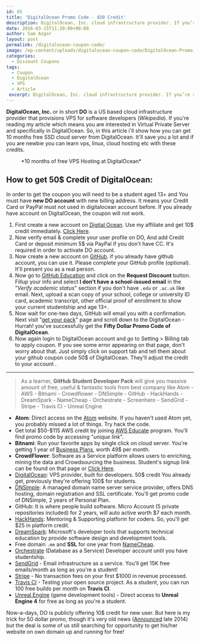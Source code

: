 ```yaml
---
id: 65
title: 'DigitalOcean Promo Code - $50 Credit'
description: DigitalOcean, Inc. cloud infrastructure provider. If you’re reading my article which means you are interested in DigitalOcean coupon. So, in this article i’ll show how you can get 10 months free SSD cloud server from DigitalOcean.
date: 2016-03-15T11:20:00+00:00
author: Sam Azgor
layout: post
permalink: /digitalocean-coupon-code/
image: /wp-content/uploads/digitalocean-coupon-code/DigitalOcean-Promo-Code.jpg
categories:
  - Discount Coupons
tags:
  - Coupon
  - DigitalOcean
  - VPS
  - Article
 excerpt: DigitalOcean, Inc. cloud infrastructure provider. If you’re reading my article which means you are interested in DigitalOcean coupon. So, in this article i’ll show how you can get 10 months free SSD cloud server from DigitalOcean.
---
```

<strong>DigitalOcean, Inc.</strong> or in short <strong>DO</strong> is a US based cloud infrastructure provider that provisions VPS for software developers (<em>Wikipedia</em>). If you're reading my article which means you are interested in Virtual Private Server and specifically in DigitalOcean. So, in this article i'll show how you can get 10 months free SSD cloud server from DigitalOcean. It'll save you a lot and if you are newbie you can learn vps, linux, cloud hosting etc with these credits.

<figure>
<amp-img src="/wp-content/uploads/digitalocean-coupon-code/DO-50-Dollar-Credit.jpg" alt="DO 50 Dollar Credit" width="600" height="300" layout="responsive">
</amp-img>
<figcaption>*10 months of free VPS Hosting at DigitalOcean* 
</figcaption>
</figure>

<h2>How to get 50$ Credit of DigitalOcean:</h2>
In order to get the coupon you will need to be a student aged 13+ and You must have <strong>new DO account</strong> with new billing address. It means your Credit Card or PayPal must not used in digitalocean account before. If you already have account on DigitalOcean, the coupon will not work. 

<ol>
	<li>First create a new account on <a href="https://www.digitalocean.com/?refcode=63c905acd172" target="_blank">Digital Ocean</a>. Use my affiliate and get 10$ credit immediately. <a href="https://www.digitalocean.com/?refcode=63c905acd172" target="_blank">Click Here</a>.</li>
	<li>Now verify email & complete your user profile on DO, And add Credit Card or deposit minimum 5$ via PayPal if you don't have CC. It's required in order to activate DO account.</li>
	<li>Now create a new account on <a href="https://github.com/" target="_blank">GitHub</a>. if you already have github account, you can use it. Please complete your GitHub profile (optional). It'll present you as a real person.</li>
	<li>Now go to <a href="https://education.github.com/" target="_blank">GitHub Education</a> and click on the <strong>Request Discount</strong> button. Fillup your info and select <strong>I don't have a school-issued email</strong> in the "<em>Verify academic status</em>" section if you don't have <code>.edu</code> or <code>.ac.uk</code> like email. Next, upload a scan copy of your school, college or university ID card, academic transcript, other official proof of enrollment to show your current studentship and age 13+.</li>
	<li>Now wait for one-two days, GitHub will email you with a confirmation. Next visit "<a href="https://education.github.com/pack/offers" target="_blank">get your pack</a>" page and scroll down to the DigitalOcean - Hurrah! you've successfully get the <strong>Fifty Dollar Promo Code of DigitalOcean</strong>.</li>
	<li>Now again login to DigitalOcean account and go to Setting > Billing tab to apply coupon. If you see some error appearing on that page, don't worry about that. Just simply click on support tab and tell them about your github coupon code 50$ of DigitalOcean. They'll adjust the credit to your account .</li>
</ol>

<hr>

<blockquote>
As a learner, <strong>GitHub Student Developer Pack</strong> will give you massive amount of free, useful & fantastic tools from best company like Atom - AWS - Bitnami - Crowdflower - DNSimple - GitHub - HackHands - DreamSpark - NameCheap - Orchestrate - Screenhero - SendGrid -  Stripe - Travis CI - Unreal Engine
</blockquote>


<ul>
<li><strong>Atom</strong>: Direct access on the <a href="https://atom.io/">Atom</a> website. If you haven't used Atom yet, you probably missed a lot of things. Try hack the code.</li>
<li>Get total $50-$115 AWS credit by joining <a href="https://aws.amazon.com/education/awseducate/">AWS Educate</a> program. You'll find promo code by accessing "<em>unique link</em>".</li>
<li><strong>Bitnami</strong>: Run your favorite apps by single click on cloud server. You're getting 1 year of <a href="https://bitnami.com/cloud/pricing">Business Plans</a>, worth 49$ per month.</li>
<li><strong>CrowdFlower</strong>:  Software as a Service platform allows users to enriching, mining the data and Crowdsourcing the business. Student's signup link can be found on that page or <a href="https://make.crowdflower.com/users/new?pp=dfe">Click Here</a>.</li>
<li><a href="/do">DigitalOcean</a>: VPS provider, built for developers. 50$ credit You already get, previously they're offering 100$ for students.</li>
<li><a href="/dnsimple" target="_blank" rel="nofollow">DNSimple</a>: A managed domain name server service provider, offers DNS hosting, domain registration and SSL certificate. You'll get promo code of DNSimple, 2 years of Personal Plan.</li>
<li>GitHub: It is where people build software. Micro Account (5 private repositories included) for 2 years, will auto active worth $7 each month.</li>
<li><a href="https://hackhands.com/">HackHands</a>: Mentoring & Supporting platform for coders. So, you'll get $25 in platform credit.</li>
<li><a href="https://www.dreamspark.com/Default.aspx">DreamSpark</a>: Microsoft's developer tools that supports technical education by provide software design and development tools.</li>
<li>Free domain <code>.me</code> and <strong>SSL</strong> for one year from <a href="/namecheap" target="_blank">NameCheap</a>.</li>
<li><a href="https://orchestrate.io/" target="_blank">Orchestrate</a> (Database as a Service) Developer account until you have studentship.</li>
<li><a href="https://sendgrid.com/">SendGrid</a> - Email infrastructure as a service. You'll get 15K free emails/month as long as you're a student!</li>
<li><a href="https://stripe.com/">Stripe</a> - No transaction fees on your first $1000 in revenue processed.</li>
<li><a href="https://education.travis-ci.com/">Travis CI</a> - Testing your open source project. As a student, you can run 100 free builds per month on <strong>Travis CI</strong>.</li>
<li><a href="https://www.unrealengine.com/">Unreal Engine</a> (game development tools) - Direct access to <strong>Unreal Engine 4</strong> for free as long as you're a student.</li>

</ul>

Now-a-days, DO is publicly offering 10$ credit for new user. But here is my trick for 50 dollar promo, though it's very old news (<a href="https://github.com/blog/1900-the-best-developer-tools-now-free-for-students">Announced</a> late 2014) but the deal is some of us still searching for opportunity to get his/her website on own domain up and running for free!
